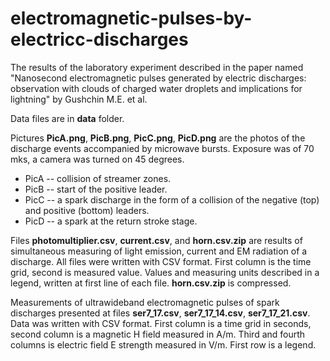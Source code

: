 # electromagnetic-pulses-by-electricс-discharges
The results of the laboratory experiment described in the paper named "Nanosecond electromagnetic pulses generated by electric discharges: observation with clouds of charged water droplets and implications for lightning" by Gushchin M.E. et al.

Data files are in **data** folder.

Pictures **PicA.png**, **PicB.png**, **PicC.png**, **PicD.png** are the photos of the discharge events accompanied by microwave bursts. Exposure was of 70 mks, a camera was turned on 45 degrees.
* PicA -- collision of streamer zones.
* PicB -- start of the positive leader. 
* PicC -- a spark discharge in the form of a collision of the negative (top) and positive (bottom) leaders.
* PicD -- a spark at the return stroke stage.

Files **photomultiplier.csv**, **current.csv**, and **horn.csv.zip** are results of simultaneous measuring of light emission, current and EM radiation of a discharge. All files were written with CSV format. First column is the time grid, second is measured value. Values and measuring units described in a legend, written at first line of each file. **horn.csv.zip** is compressed.

Measurements of ultrawideband electromagnetic pulses of spark discharges presented at files **ser7_17.csv**, **ser7_17_14.csv**, **ser7_17_21.csv**. Data was written with CSV format. First column is a time grid in seconds, second column is a magnetic H field measured in A/m. Third and fourth columns is electric field E strength measured in V/m. First row is a legend.
